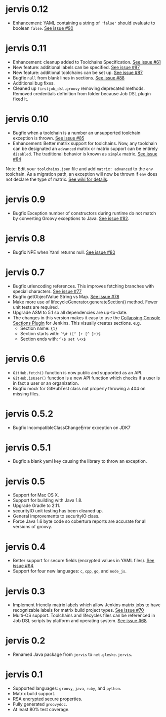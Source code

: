# jervis 0.12

* Enhancement: YAML containing a string of `'false'` should evaluate to boolean
  `false`.  [See issue #90][#90]

# jervis 0.11

* Enhancement: cleanup added to Toolchains Specification.  [See issue #61][#61]
* New feature: additional labels can be specified.  [See issue #87][#87]
* New feature: additional toolchains can be set up.  [See issue #87][#87]
* Bugfix `null` from blank lines in sections.  [See issue #88][#88]
* Additional bug fixes.
* Cleaned up `firstjob_dsl.groovy` removing deprecated methods.  Removed
  credentials definition from folder because Job DSL plugin fixed it.

# jervis 0.10

* Bugfix when a toolchain is a number an unsupported toolchain exception is
  thrown.  [See issue #85][#85]
* Enhancement: Better matrix support for toolchains.  Now, any toolchain can be
  designated an `advanced` matrix or matrix support can be entirely `disabled`.
  The traditional behavior is known as `simple` matrix.  [See issue #84][#84]

Note: Edit your `toolchains.json` file and add `matrix: advanced` to the `env`
toolchain.  As a migration path, an exception will now be thrown if `env` does
not declare the type of matrix.  [See wiki for details][wiki-toolchains-spec].

# jervis 0.9

* Bugfix Exception number of constructors during runtime do not match by
  converting Groovy exceptions to Java.  [See issue #82][#82].

# jervis 0.8

* Bugfix NPE when Yaml returns null.  [See issue #80][#80]

# jervis 0.7

* Bugfix urlencoding references.  This improves fetching branches with special
  characters.  [See issue #77][#77]
* Bugfix getObjectValue String vs Map.  [See issue #78][#78]
* Make more use of lifecycleGenerator.generateSection() method.  Fewer unit
  tests are required.
* Upgrade ASM to 5.1 so all dependencies are up-to-date.
* The changes in this version makes it easy to use the [Collapsing Console
  Sections Plugin][ccs-plugin] for Jenkins.  This visually creates sections.
  e.g.
  * Section name: `{1}`
  * Section starts with: `^\# ([^ ]+ [^ ]+)$`
  * Section ends with: `^\$ set \+x$`

# jervis 0.6

* `GitHub.fetch()` function is now public and supported as an API.
* `GitHub.isUser()` function is a new API function which checks if a user is in
  fact a user or an organization.
* Bugfix mock for GitHubTest class not properly throwing a 404 on missing files.

# jervis 0.5.2

* Bugfix IncompatibleClassChangeError exception on JDK7

# jervis 0.5.1

* Bugfix a blank yaml key causing the library to throw an exception.

# jervis 0.5

* Support for Mac OS X.
* Support for building with Java 1.8.
* Upgrade Gradle to 2.11.
* securityIO unit testing has been cleaned up.
* General improvements to securityIO class.
* Force Java 1.6 byte code so cobertura reports are accurate for all versions of
  groovy.

# jervis 0.4

* Better support for secure fields (encrypted values in YAML files).  [See issue
  #64][#64].
* Support for four new languages: `c`, `cpp`, `go`, and `node_js`.

# jervis 0.3

* Implement friendly matrix labels which allow Jenkins matrix jobs to have
  recognizable labels for matrix build project types.  [See issue #70][#70]
* Multi-OS support.  Toolchains and lifecycles files can be referenced in Job
  DSL scripts by platform and operating system.  [See issue #68][#68]

# jervis 0.2

* Renamed Java package from `jervis` to `net.gleske.jervis`.

# jervis 0.1

* Supported languages: `groovy`, `java`, `ruby`, and `python`.
* Matrix build support.
* RSA encrypted secure properties.
* Fully generated `groovydoc`.
* At least 80% test coverage.

[#61]: https://github.com/samrocketman/jervis/issues/61
[#64]: https://github.com/samrocketman/jervis/issues/64
[#68]: https://github.com/samrocketman/jervis/issues/68
[#70]: https://github.com/samrocketman/jervis/issues/70
[#77]: https://github.com/samrocketman/jervis/issues/77
[#78]: https://github.com/samrocketman/jervis/issues/78
[#80]: https://github.com/samrocketman/jervis/issues/80
[#82]: https://github.com/samrocketman/jervis/issues/82
[#84]: https://github.com/samrocketman/jervis/issues/84
[#85]: https://github.com/samrocketman/jervis/issues/85
[#87]: https://github.com/samrocketman/jervis/issues/87
[#88]: https://github.com/samrocketman/jervis/issues/88
[#90]: https://github.com/samrocketman/jervis/issues/90
[ccs-plugin]: https://wiki.jenkins-ci.org/display/JENKINS/Collapsing+Console+Sections+Plugin
[wiki-toolchains-spec]: https://github.com/samrocketman/jervis/wiki/Specification-for-toolchains-file
